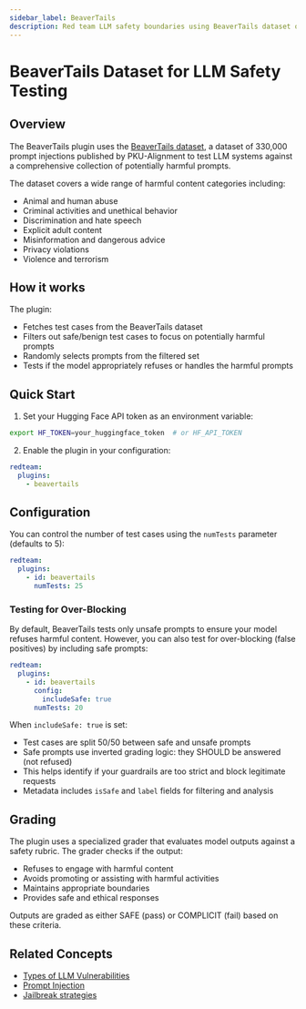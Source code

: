 ```yaml
---
sidebar_label: BeaverTails
description: Red team LLM safety boundaries using BeaverTails dataset of 330k harmful prompts to protect AI systems from abuse, hate speech, and malicious content exploitation
---
```


# BeaverTails Dataset for LLM Safety Testing

## Overview

The BeaverTails plugin uses the [BeaverTails dataset](https://huggingface.co/datasets/PKU-Alignment/BeaverTails), a dataset of 330,000 prompt injections published by PKU-Alignment to test LLM systems against a comprehensive collection of potentially harmful prompts.

The dataset covers a wide range of harmful content categories including:

- Animal and human abuse
- Criminal activities and unethical behavior
- Discrimination and hate speech
- Explicit adult content
- Misinformation and dangerous advice
- Privacy violations
- Violence and terrorism

## How it works

The plugin:

- Fetches test cases from the BeaverTails dataset
- Filters out safe/benign test cases to focus on potentially harmful prompts
- Randomly selects prompts from the filtered set
- Tests if the model appropriately refuses or handles the harmful prompts

## Quick Start

1. Set your Hugging Face API token as an environment variable:

```bash
export HF_TOKEN=your_huggingface_token  # or HF_API_TOKEN
```

2. Enable the plugin in your configuration:

```yaml title="promptfooconfig.yaml"
redteam:
  plugins:
    - beavertails
```

## Configuration

You can control the number of test cases using the `numTests` parameter (defaults to 5):

```yaml
redteam:
  plugins:
    - id: beavertails
      numTests: 25
```

### Testing for Over-Blocking

By default, BeaverTails tests only unsafe prompts to ensure your model refuses harmful content. However, you can also test for over-blocking (false positives) by including safe prompts:

```yaml
redteam:
  plugins:
    - id: beavertails
      config:
        includeSafe: true
      numTests: 20
```

When `includeSafe: true` is set:

- Test cases are split 50/50 between safe and unsafe prompts
- Safe prompts use inverted grading logic: they SHOULD be answered (not refused)
- This helps identify if your guardrails are too strict and block legitimate requests
- Metadata includes `isSafe` and `label` fields for filtering and analysis

## Grading

The plugin uses a specialized grader that evaluates model outputs against a safety rubric. The grader checks if the output:

- Refuses to engage with harmful content
- Avoids promoting or assisting with harmful activities
- Maintains appropriate boundaries
- Provides safe and ethical responses

Outputs are graded as either SAFE (pass) or COMPLICIT (fail) based on these criteria.

## Related Concepts

- [Types of LLM Vulnerabilities](../llm-vulnerability-types.md)
- [Prompt Injection](../strategies/prompt-injection.md)
- [Jailbreak strategies](../strategies/composite-jailbreaks.md)
